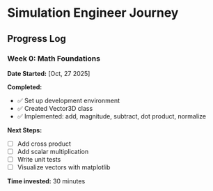# Simulation Engineer Journey

## Progress Log

### Week 0: Math Foundations
**Date Started:** [Oct, 27 2025]

**Completed:**
- ✅ Set up development environment
- ✅ Created Vector3D class
- ✅ Implemented: add, magnitude, subtract, dot product, normalize

**Next Steps:**
- [ ] Add cross product
- [ ] Add scalar multiplication
- [ ] Write unit tests
- [ ] Visualize vectors with matplotlib

**Time invested:** 30 minutes
